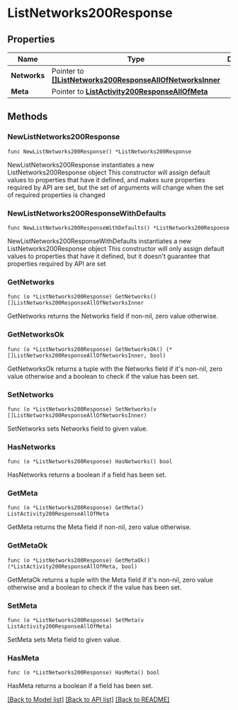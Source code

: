 # ListNetworks200Response

## Properties

Name | Type | Description | Notes
------------ | ------------- | ------------- | -------------
**Networks** | Pointer to [**[]ListNetworks200ResponseAllOfNetworksInner**](ListNetworks200ResponseAllOfNetworksInner.md) |  | [optional] 
**Meta** | Pointer to [**ListActivity200ResponseAllOfMeta**](ListActivity200ResponseAllOfMeta.md) |  | [optional] 

## Methods

### NewListNetworks200Response

`func NewListNetworks200Response() *ListNetworks200Response`

NewListNetworks200Response instantiates a new ListNetworks200Response object
This constructor will assign default values to properties that have it defined,
and makes sure properties required by API are set, but the set of arguments
will change when the set of required properties is changed

### NewListNetworks200ResponseWithDefaults

`func NewListNetworks200ResponseWithDefaults() *ListNetworks200Response`

NewListNetworks200ResponseWithDefaults instantiates a new ListNetworks200Response object
This constructor will only assign default values to properties that have it defined,
but it doesn't guarantee that properties required by API are set

### GetNetworks

`func (o *ListNetworks200Response) GetNetworks() []ListNetworks200ResponseAllOfNetworksInner`

GetNetworks returns the Networks field if non-nil, zero value otherwise.

### GetNetworksOk

`func (o *ListNetworks200Response) GetNetworksOk() (*[]ListNetworks200ResponseAllOfNetworksInner, bool)`

GetNetworksOk returns a tuple with the Networks field if it's non-nil, zero value otherwise
and a boolean to check if the value has been set.

### SetNetworks

`func (o *ListNetworks200Response) SetNetworks(v []ListNetworks200ResponseAllOfNetworksInner)`

SetNetworks sets Networks field to given value.

### HasNetworks

`func (o *ListNetworks200Response) HasNetworks() bool`

HasNetworks returns a boolean if a field has been set.

### GetMeta

`func (o *ListNetworks200Response) GetMeta() ListActivity200ResponseAllOfMeta`

GetMeta returns the Meta field if non-nil, zero value otherwise.

### GetMetaOk

`func (o *ListNetworks200Response) GetMetaOk() (*ListActivity200ResponseAllOfMeta, bool)`

GetMetaOk returns a tuple with the Meta field if it's non-nil, zero value otherwise
and a boolean to check if the value has been set.

### SetMeta

`func (o *ListNetworks200Response) SetMeta(v ListActivity200ResponseAllOfMeta)`

SetMeta sets Meta field to given value.

### HasMeta

`func (o *ListNetworks200Response) HasMeta() bool`

HasMeta returns a boolean if a field has been set.


[[Back to Model list]](../README.md#documentation-for-models) [[Back to API list]](../README.md#documentation-for-api-endpoints) [[Back to README]](../README.md)



